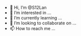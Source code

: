 - 👋 Hi, I’m @S12Lan
- 👀 I’m interested in ...
- 🌱 I’m currently learning ...
- 💞️ I’m looking to collaborate on ...
- 📫 How to reach me ...

<!---
S12Lan/S12Lan is a ✨ special ✨ repository because its `README.md` (this file) appears on your GitHub profile.
You can click the Preview link to take a look at your changes.
--->
